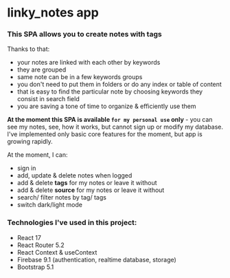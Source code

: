 # linky_notes app

### This SPA allows you to create notes with tags

Thanks to that:
- your notes are linked with each other by keywords
- they are grouped
- same note can be in a few keywords groups
- you don't need to put them in folders or do any index or table of content
- that is easy to find the particular note by choosing keywords they consist in search field
- you are saving a tone of time to organize & efficiently use them

**At the moment this SPA is available `for my personal use` only** - you can see my notes, see, how it works, but cannot sign up or modify my database. I've implemented only basic core features for the moment, but app is growing rapidly.

At the moment, I can:
- sign in
- add, update & delete notes when logged
- add & delete **tags** for my notes or leave it without
- add & delete **source** for my notes or leave it without
- search/ filter notes by tag/ tags
- switch dark/light mode

### Technologies I've used in this project:
- React 17
- React Router 5.2
- React Context & useContext
- Firebase 9.1 (authentication, realtime database, storage)
- Bootstrap 5.1